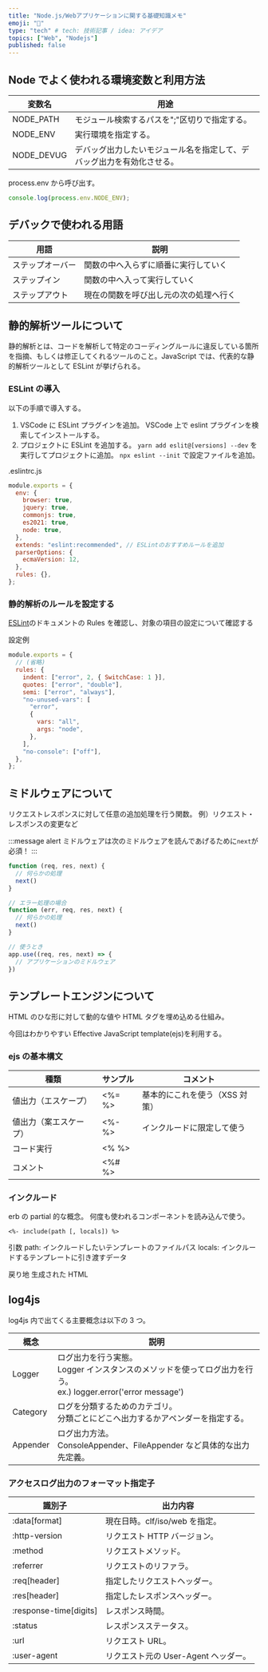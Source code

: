```yaml
---
title: "Node.js/Webアプリケーションに関する基礎知識メモ"
emoji: "🐬"
type: "tech" # tech: 技術記事 / idea: アイデア
topics: ["Web", "Nodejs"]
published: false
---
```


## Node でよく使われる環境変数と利用方法

| 変数名     | 用途                                                                   |
| ---------- | ---------------------------------------------------------------------- |
| NODE_PATH  | モジュール検索するパスを";"区切りで指定する。                          |
| NODE_ENV   | 実行環境を指定する。                                                   |
| NODE_DEVUG | デバッグ出力したいモジュール名を指定して、デバッグ出力を有効化させる。 |

process.env から呼び出す。

```javascript
console.log(process.env.NODE_ENV);
```

## デバックで使われる用語

| 用語             | 説明                                   |
| ---------------- | -------------------------------------- |
| ステップオーバー | 関数の中へ入らずに順番に実行していく   |
| ステップイン     | 関数の中へ入って実行していく           |
| ステップアウト   | 現在の関数を呼び出し元の次の処理へ行く |

## 静的解析ツールについて

静的解析とは、コードを解析して特定のコーディングルールに違反している箇所を指摘、もしくは修正してくれるツールのこと。JavaScript では、代表的な静的解析ツールとして ESLint が挙げられる。

### ESLint の導入

以下の手順で導入する。

1. VSCode に ESLint プラグインを追加。
   VSCode 上で eslint プラグインを検索してインストールする。
2. プロジェクトに ESLint を追加する。
   `yarn add eslit@[versions] --dev` を実行してプロジェクトに追加。
   `npx eslint --init` で設定ファイルを追加。

.eslintrc.js

```javascript
module.exports = {
  env: {
    browser: true,
    jquery: true,
    commonjs: true,
    es2021: true,
    node: true,
  },
  extends: "eslint:recommended", // ESLintのおすすめルールを追加
  parserOptions: {
    ecmaVersion: 12,
  },
  rules: {},
};
```

### 静的解析のルールを設定する

[ESLint](https://eslint.org/docs/rules/indent)のドキュメントの Rules を確認し、対象の項目の設定について確認する

設定例

```javascript
module.exports = {
  // (省略)
  rules: {
    indent: ["error", 2, { SwitchCase: 1 }],
    quotes: ["error", "double"],
    semi: ["error", "always"],
    "no-unused-vars": [
      "error",
      {
        vars: "all",
        args: "node",
      },
    ],
    "no-console": ["off"],
  },
};
```

## ミドルウェアについて

リクエストレスポンスに対して任意の追加処理を行う関数。
例）リクエスト・レスポンスの変更など

:::message alert
ミドルウェアは次のミドルウェアを読んであげるために`next`が必須！
:::

```javascript
function (req, res, next) {
  // 何らかの処理
  next()
}

// エラー処理の場合
function (err, req, res, next) {
  // 何らかの処理
  next()
}

// 使うとき
app.use((req, res, next) => {
  // アプリケーションのミドルウェア
})
```

## テンプレートエンジンについて

HTML のひな形に対して動的な値や HTML タグを埋め込める仕組み。

今回はわかりやすい Effective JavaScript template(ejs)を利用する。

### ejs の基本構文

| 種類                   | サンプル | コメント                       |
| ---------------------- | -------- | ------------------------------ |
| 値出力（エスケープ）   | <%= %>   | 基本的にこれを使う（XSS 対策） |
| 値出力（案エスケープ） | <%- %>   | インクルードに限定して使う     |
| コード実行             | <% %>    |                                |
| コメント               | <%# %>   |                                |

### インクルード

erb の partial 的な概念。
何度も使われるコンポーネントを読み込んで使う。

```ejs
<%- include(path [, locals]) %>
```

引数
path: インクルードしたいテンプレートのファイルパス
locals: インクルードするテンプレートに引き渡すデータ

戻り地
生成された HTML

## log4js

log4js 内で出てくる主要概念は以下の 3 つ。

| 概念     | 説明                                                                                                                |
| -------- | ------------------------------------------------------------------------------------------------------------------- |
| Logger   | ログ出力を行う実態。<br>Logger インスタンスのメソッドを使ってログ出力を行う。<br>ex.) logger.error('error message') |
| Category | ログを分類するためのカテゴリ。<br>分類ごとにどこへ出力するかアペンダーを指定する。                                  |
| Appender | ログ出力方法。<br>ConsoleAppender、FileAppender など具体的な出力先定義。                                            |

### アクセスログ出力のフォーマット指定子

| 識別子                 | 出力内容                             |
| ---------------------- | ------------------------------------ |
| :data[format]          | 現在日時。clf/iso/web を指定。       |
| :http-version          | リクエスト HTTP バージョン。         |
| :method                | リクエストメソッド。                 |
| :referrer              | リクエストのリファラ。               |
| :req[header]           | 指定したリクエストヘッダー。         |
| :res[header]           | 指定したレスポンスヘッダー。         |
| :response-time[digits] | レスポンス時間。                     |
| :status                | レスポンスステータス。               |
| :url                   | リクエスト URL。                     |
| :user-agent            | リクエスト元の User-Agent ヘッダー。 |
